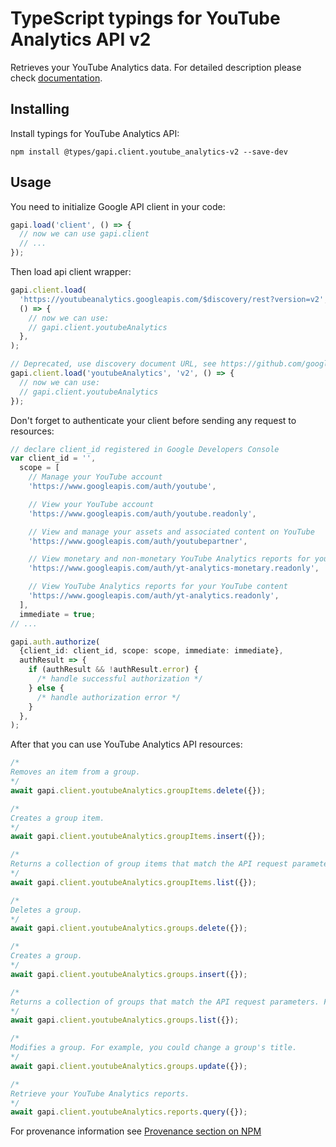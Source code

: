 # TypeScript typings for YouTube Analytics API v2

Retrieves your YouTube Analytics data.
For detailed description please check [documentation](https://developers.google.com/youtube/analytics).

## Installing

Install typings for YouTube Analytics API:

```
npm install @types/gapi.client.youtube_analytics-v2 --save-dev
```

## Usage

You need to initialize Google API client in your code:

```typescript
gapi.load('client', () => {
  // now we can use gapi.client
  // ...
});
```

Then load api client wrapper:

```typescript
gapi.client.load(
  'https://youtubeanalytics.googleapis.com/$discovery/rest?version=v2',
  () => {
    // now we can use:
    // gapi.client.youtubeAnalytics
  },
);
```

```typescript
// Deprecated, use discovery document URL, see https://github.com/google/google-api-javascript-client/blob/master/docs/reference.md#----gapiclientloadname----version----callback--
gapi.client.load('youtubeAnalytics', 'v2', () => {
  // now we can use:
  // gapi.client.youtubeAnalytics
});
```

Don't forget to authenticate your client before sending any request to resources:

```typescript
// declare client_id registered in Google Developers Console
var client_id = '',
  scope = [
    // Manage your YouTube account
    'https://www.googleapis.com/auth/youtube',

    // View your YouTube account
    'https://www.googleapis.com/auth/youtube.readonly',

    // View and manage your assets and associated content on YouTube
    'https://www.googleapis.com/auth/youtubepartner',

    // View monetary and non-monetary YouTube Analytics reports for your YouTube content
    'https://www.googleapis.com/auth/yt-analytics-monetary.readonly',

    // View YouTube Analytics reports for your YouTube content
    'https://www.googleapis.com/auth/yt-analytics.readonly',
  ],
  immediate = true;
// ...

gapi.auth.authorize(
  {client_id: client_id, scope: scope, immediate: immediate},
  authResult => {
    if (authResult && !authResult.error) {
      /* handle successful authorization */
    } else {
      /* handle authorization error */
    }
  },
);
```

After that you can use YouTube Analytics API resources: <!-- TODO: make this work for multiple namespaces -->

```typescript
/*
Removes an item from a group.
*/
await gapi.client.youtubeAnalytics.groupItems.delete({});

/*
Creates a group item.
*/
await gapi.client.youtubeAnalytics.groupItems.insert({});

/*
Returns a collection of group items that match the API request parameters.
*/
await gapi.client.youtubeAnalytics.groupItems.list({});

/*
Deletes a group.
*/
await gapi.client.youtubeAnalytics.groups.delete({});

/*
Creates a group.
*/
await gapi.client.youtubeAnalytics.groups.insert({});

/*
Returns a collection of groups that match the API request parameters. For example, you can retrieve all groups that the authenticated user owns, or you can retrieve one or more groups by their unique IDs.
*/
await gapi.client.youtubeAnalytics.groups.list({});

/*
Modifies a group. For example, you could change a group's title.
*/
await gapi.client.youtubeAnalytics.groups.update({});

/*
Retrieve your YouTube Analytics reports.
*/
await gapi.client.youtubeAnalytics.reports.query({});
```

For provenance information see [Provenance section on NPM](https://www.npmjs.com/package/@maxim_mazurok/gapi.client.youtube_analytics-v2#Provenance:~:text=none-,Provenance,-Built%20and%20signed)
